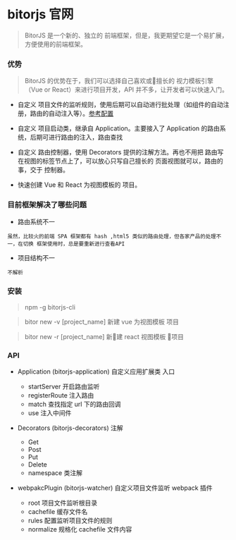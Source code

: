 # bitorjs 官网
> BitorJS 是一个新的、独立的 前端框架，但是，我更期望它是一个易扩展，方便使用的前端框架。

### 优势
> BitorJS 的优势在于，我们可以选择自己喜欢或擅长的 视力模板引擎（Vue or React）来进行项目开发，API 并不多，让开发者可以快速入门。

- 自定义 项目文件的监听规则，使用后期可以自动进行批处理（如组件的自动注册，路由的自动注入等）。[参考配置](https://github.com/bitorjs/watcher)

- 自定义 项目启动类，继承自 Application。主要接入了 Application 的路由系统，后期可进行路由的注入，路由查找

- 自定义 路由控制器，使用 Decorators 提供的注解方法。再也不用把 路由写在视图的标签节点上了，可以放心只写自己擅长的 页面视图就可以，路由的事，交于 控制器。

- 快速创建 Vue 和 React 为视图模板的 项目。

### 目前框架解决了哪些问题

- 路由系统不一
```
虽然，比较火的前端 SPA 框架都有 hash ,html5 类似的路由处理，但各家产品的处理不一，在切换 框架使用时，总是要重新进行查看API
```
- 项目结构不一
```
不解析
```

### 安装

> npm -g bitorjs-cli

> bitor new -v [project_name] 新建 vue 为视图模板 项目

> bitor new -r [project_name] 新建 react 视图模板 项目


### API

- Application (bitorjs-application) 自定义应用扩展类 入口
  - startServer   开启路由监听
  - registerRoute 注入路由
  - match         查找指定 url 下的路由回调
  - use           注入中间件

- Decorators (bitorjs-decorators) 注解
  - Get 
  - Post
  - Put
  - Delete
  - namespace 类注解


- webpakcPlugin (bitorjs-watcher) 自定义项目文件监听 webpack 插件
  - root      项目文件监听根目录
  - cachefile 缓存文件名
  - rules     配置监听项目文件的规则
  - normalize 规格化 cachefile 文件内容